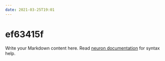 ```yaml
---
date: 2021-03-25T19:01
---
```


# ef63415f

Write your Markdown content here. Read [neuron documentation](https://neuron.zettel.page/2011404.html) for syntax help.

